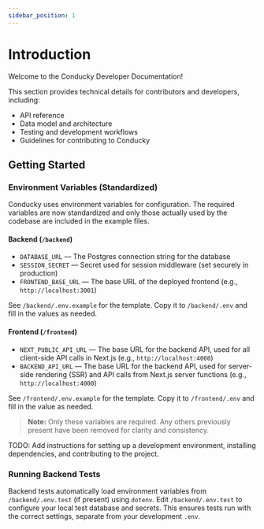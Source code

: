 ```yaml
---
sidebar_position: 1
---
```

# Introduction

Welcome to the Conducky Developer Documentation!

This section provides technical details for contributors and developers, including:

- API reference
- Data model and architecture
- Testing and development workflows
- Guidelines for contributing to Conducky

## Getting Started

### Environment Variables (Standardized)

Conducky uses environment variables for configuration. The required variables are now standardized and only those actually used by the codebase are included in the example files.

#### Backend (`/backend`)

- `DATABASE_URL` — The Postgres connection string for the database
- `SESSION_SECRET` — Secret used for session middleware (set securely in production)
- `FRONTEND_BASE_URL` — The base URL of the deployed frontend (e.g., `http://localhost:3001`)

See `/backend/.env.example` for the template. Copy it to `/backend/.env` and fill in the values as needed.

#### Frontend (`/frontend`)

- `NEXT_PUBLIC_API_URL` — The base URL for the backend API, used for all client-side API calls in Next.js (e.g., `http://localhost:4000`)
- `BACKEND_API_URL` — The base URL for the backend API, used for server-side rendering (SSR) and API calls from Next.js server functions (e.g., `http://localhost:4000`)

See `/frontend/.env.example` for the template. Copy it to `/frontend/.env` and fill in the value as needed.

> **Note:** Only these variables are required. Any others previously present have been removed for clarity and consistency.

TODO: Add instructions for setting up a development environment, installing dependencies, and contributing to the project.

### Running Backend Tests

Backend tests automatically load environment variables from `/backend/.env.test` (if present) using `dotenv`. Edit `/backend/.env.test` to configure your local test database and secrets. This ensures tests run with the correct settings, separate from your development `.env`.
